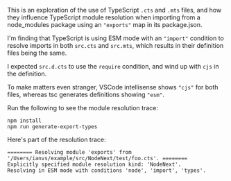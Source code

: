 This is an exploration of the use of TypeScript `.cts` and `.mts` files, and how they 
influence TypeScript module resolution when importing from a node_modules package using 
an `"exports"` map in its package.json.

I'm finding that TypeScript is using ESM mode with an `"import"` condition to resolve
imports in both `src.cts` and `src.mts`, which results in their definition files being
the same.

I expected `src.d.cts` to use the `require` condition, and wind up with `cjs` in the definition.

To make matters even stranger, VSCode intellisense shows `"cjs"` for both files, 
whereas tsc generates definitions showing `"esm"`.

Run the following to see the module resolution trace:

```
npm install
npm run generate-export-types
```


Here's part of the resolution trace:

```
======== Resolving module 'exports' from '/Users/ianvs/example/src/NodeNext/test/foo.cts'. ========
Explicitly specified module resolution kind: 'NodeNext'.
Resolving in ESM mode with conditions 'node', 'import', 'types'.
```
